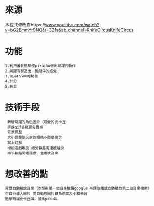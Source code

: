 # 來源
本程式修改自https://www.youtube.com/watch?v=bG2BmmYr9NQ&t=321s&ab_channel=KnifeCircusKnifeCircus

# 功能
```
1.利用滑鼠點擊使pikachu做出跳躍的動作
2.跳躍有製造出一點懸停的感覺
3.使用CSS中的動畫
4.計分
5.背景

```

# 技術手段
```
 新增跳躍的角色圖片（可愛的皮卡丘）
 弄成gif感覺更有實感
 背景調整
 大小調整使玩家的眼睛不那麼疲勞
 寫上註解
 增加遊戲難度 如分數越高速度越快
 按下按鈕開始遊戲，並播放音樂
```
 # 想改善的點
 ```
背景自動播放音樂（本想用第一個音樂檔騙google 再讓他播放自動播放第二個音樂檔案）
可自行導入圖片 並自動將圖片轉為適當大小和去背
點擊時讓皮卡丘叫，發出pika叫
```
